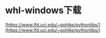 # whl-windows下载




[https://www.lfd.uci.edu/~gohlke/pythonlibs/](https://www.lfd.uci.edu/~gohlke/pythonlibs/)










